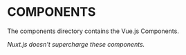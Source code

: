 # COMPONENTS


The components directory contains the Vue.js Components.

_Nuxt.js doesn't supercharge these components._
